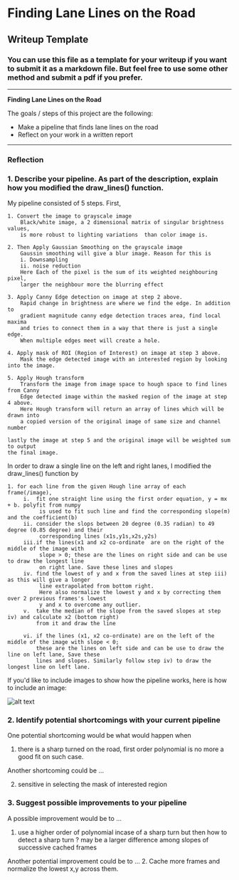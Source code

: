 # **Finding Lane Lines on the Road** 

## Writeup Template

### You can use this file as a template for your writeup if you want to submit it as a markdown file. But feel free to use some other method and submit a pdf if you prefer.

---

**Finding Lane Lines on the Road**

The goals / steps of this project are the following:
* Make a pipeline that finds lane lines on the road
* Reflect on your work in a written report


[//]: # (Image References)

[image1]: ./examples/grayscale.jpg "Grayscale"

---

### Reflection

### 1. Describe your pipeline. As part of the description, explain how you modified the draw_lines() function.

My pipeline consisted of 5 steps. First,

    1. Convert the image to grayscale image
        Black/white image, a 2 dimensional matrix of singular brightness values,
        is more robust to lighting variations  than color image is.

    2. Then Apply Gaussian Smoothing on the grayscale image
        Gaussin smoothing will give a blur image. Reason for this is 
        i. Downsampling
        ii. noise reduction
        Here Each of the pixel is the sum of its weighted neighbouring pixel,
        larger the neighbour more the blurring effect

    3. Apply Canny Edge detection on image at step 2 above.
        Rapid change in brightness are where we find the edge. In addition to 
        gradient magnitude canny edge detection traces area, find local maxima
        and tries to connect them in a way that there is just a single edge.
        When multiple edges meet will create a hole.

    4. Apply mask of ROI (Region of Interest) on image at step 3 above.
        Mask the edge detected image with an interested region by looking into the image.
    
    5. Apply Hough transform
        Transform the image from image space to hough space to find lines from Canny 
        Edge detected image within the masked region of the image at step 4 above.
        Here Hough transform will return an array of lines which will be drawn into
        a copied version of the original image of same size and channel number

    lastly the image at step 5 and the original image will be weighted sum to output
    the final image.


In order to draw a single line on the left and right lanes, I modified the draw_lines() function by
    
    1. for each line from the given Hough line array of each frame(/image),
         i.  fit one straight line using the first order equation, y = mx + b. polyfit from numpy
              is used to fit such line and find the corresponding slope(m) and the coefficient(b)
         ii. consider the slops between 20 degree (0.35 radian) to 49 degree (0.85 degree) and their
              corresponding lines (x1s,y1s,x2s,y2s)
         iii.if the lines(x1 and x2 co-ordinate  are on the right of the middle of the image with 
              slope > 0; these are the lines on right side and can be use to draw the longest line
              on right lane. Save these lines and slopes
         iv. find the lowest of y and x from the saved lines at step iii) as this will give a longer
              line extrapolated from bottom right.
              Here also normalize the lowest y and x by correcting them over 2 previous frames's lowest
              y and x to overcome any outlier.
         v.  take the median of the slope from the saved slopes at step iv) and calculate x2 (bottom right)
             from it and draw the line
            
         vi. if the lines (x1, x2 co-ordinate) are on the left of the middle of the image with slope < 0;
             these are the lines on left side and can be use to draw the line on left lane, Save these 
             lines and slopes. Similarly follow step iv) to draw the longest line on left lane.




If you'd like to include images to show how the pipeline works, here is how to include an image: 

![alt text][image1]


### 2. Identify potential shortcomings with your current pipeline


One potential shortcoming would be what would happen when 
  1. there is a sharp turned on the road, first order polynomial is no
     more a good fit on such case.

   
Another shortcoming could be ...

  2. sensitive in selecting the mask of interested region

### 3. Suggest possible improvements to your pipeline

A possible improvement would be to ...
 1. use a higher order of polynomial incase of a sharp turn but then how to
    detect a sharp turn ?
    may be a larger difference among slopes of successive cached frames

Another potential improvement could be to ...
 2. Cache more frames and normalize the lowest x,y across them.

